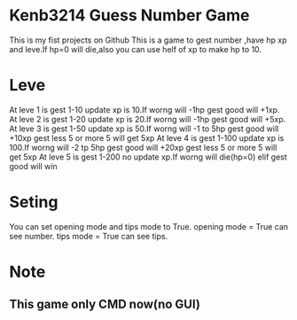 # Kenb3214 Guess Number Game
This is my fist projects on Github
This is a game to gest number ,have hp xp and leve.If hp=0 will die,also you can use helf of xp to make hp to 10.
# Leve
At leve 1 is gest 1-10 update xp is 10.If worng will -1hp gest good will +1xp.
At leve 2 is gest 1-20 update xp is 20.If worng will -1hp gest good will +5xp.
At leve 3 is gest 1-50 update xp is 50.If worng will -1 to 5hp gest good will +10xp gest less 5 or more 5 will get 5xp
At leve 4 is gest 1-100 update xp is 100.If worng will -2 tp 5hp gest good will +20xp gest less 5 or more 5 will get 5xp
At leve 5 is gest 1-200 no update xp.If worng will die(hp=0) elif gest good will win
# Seting
You can set opening mode and tips mode to True.
opening mode = True can see number.
tips mode = True can see tips.
# Note
This game only CMD now(no GUI)
--